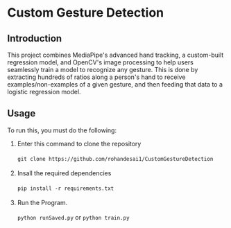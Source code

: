 # **Custom Gesture Detection**

## Introduction 

  This project combines MediaPipe's advanced hand tracking, a custom-built regression model, and OpenCV's image processing to help users seamlessly train a model to recognize any gesture. This is done by extracting hundreds of ratios along a person's hand to receive examples/non-examples of a given gesture, and then feeding that data to a logistic regression model. 

## Usage

  To run this, you must do the following:
  
  1. Enter this command to clone the repository
  <br></br>
  `git clone https://github.com/rohandesai1/CustomGestureDetection` 
  <br></br>
  2. Insall the required dependencies
  <br></br>
  `pip install -r requirements.txt`
  <br></br>
  3. Run the Program.
  <br></br>
  `python runSaved.py` or `python train.py`
  

